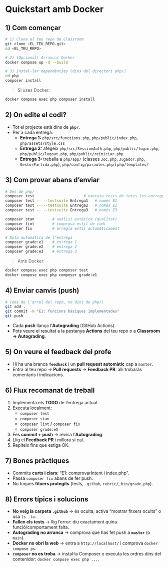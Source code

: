 # Quickstart amb Docker
## 1) Com començar
```bash
# 1) Clona el teu repo de Classroom
git clone <EL_TEU_REPO.git>
cd <EL_TEU_REPO>

# 2) (Opcional) Arrancar Docker
docker compose up -d --build

# 3) Instal·lar dependències (dins del directori php/)
cd php
composer install
```

> Si uses Docker:
```bash
docker compose exec php composer install
```

## 2) On edite el codi?
- Tot el projecte està dins de **`php/`**.  
- Per a cada entrega:  
  - **Entrega 1:** `php/src/functions.php`, `php/public/index.php`, `php/assets/style.css`  
  - **Entrega 2:** afegeix `php/src/SessionAuth.php`, `php/public/login.php`, `php/public/logout.php`, `php/public/reiniciar.php`  
  - **Entrega 3:** treballa a `php/app/` (classes `Joc.php`, `Jugador.php`, `GestorPartida.php`), `php/config/paraules.php` i `php/templates/`

## 3) Com provar abans d’enviar
```bash
# Des de php/
composer test                      # executa tests de totes les entregues
composer test -- --testsuite Entrega1   # només E1
composer test -- --testsuite Entrega2   # només E2
composer test -- --testsuite Entrega3   # només E3

composer stan        # anàlisi estàtica (qualitat)
composer lint        # comprova estil de codi
composer fix         # arregla estil automàticament

# Nota automàtica de l’entrega
composer grade:e1    # entrega 1
composer grade:e2    # entrega 2
composer grade:e3    # entrega 3
```
> Amb Docker:
```bash
docker compose exec php composer test
docker compose exec php composer grade:e1
```

## 4) Enviar canvis (push)
```bash
# (des de l’arrel del repo, no dins de php/)
git add .
git commit -m "E1: funcions bàsiques implementades"
git push
```
- Cada **push** llança l’**Autograding** (GitHub Actions).  
- Pots veure el resultat a la pestanya **Actions** del teu repo o a **Classroom → Autograding**.

## 5) On veure el feedback del profe
- Hi ha una branca **`feedback`** i un **pull request automàtic** cap a `master`.  
- Entra al teu repo → **Pull requests** → **Feedback PR**: allí trobaràs comentaris i indicacions.

## 6) Flux recomanat de treball
1. Implementa els **TODO** de l’entrega actual.  
2. Executa localment:
   - `composer test`  
   - `composer stan`  
   - `composer lint` / `composer fix`  
   - `composer grade:eX`  
3. Fes **commit + push** → revisa l’**Autograding**.  
4. Llig el **Feedback PR** i millora si cal.  
5. Repiteix fins que estiga OK.

## 7) Bones pràctiques
- Commits **curts i clars**: “E1: comprovarIntent i index.php”.  
- Passa `composer fix` abans de fer push.  
- No toques **fitxers protegits** (tests, `.github`, `rubric/`, `bin/grade.php`).

## 8) Errors típics i solucions
- **No veig la carpeta `.github`** → és oculta; activa “mostrar fitxers ocults” o usa `ls -la`.  
- **Fallen els tests** → llig l’error: diu exactament quina funció/comportament falta.  
- **Autograding no arranca** → comprova que has fet push a **`master`** (o `main`).  
- **Docker no obri la web** → entra a `http://localhost/` i comprova `docker compose ps`.  
- **`composer` no es troba** → instal·la Composer o executa les ordres dins del contenidor: `docker compose exec php ...`.
